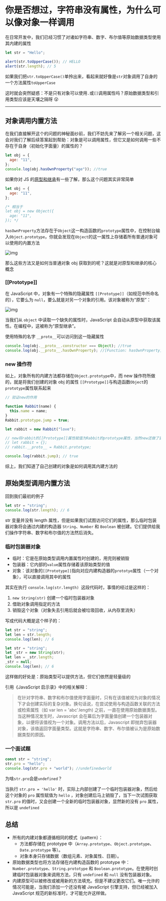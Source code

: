 # 你是否想过，字符串没有属性，为什么可以像对象一样调用

在日常开发中，我们已经习惯了对诸如字符串、数字、布尔值等原始数据类型使用其内建的属性

```javascript
let str = "Hello";

alert(str.toUpperCase()); // HELLO
alert(str.length); // 5
```

如果我们把`str.toUpperCase()`单拎出来，看起来就好像是`str`对象调用了自身的一个方法属性`toUpperCase`

这时就会突然疑惑：不是只有对象可以使用`.`或`[]`调用属性吗？原始数据类型和引用类型应该是天壤之隔呀 😲

---

## 对象调用内置方法

在我们直接解开这个的问题的神秘面纱前，我们不妨先来了解另一个相关问题，这会对我们了解后续答案起到帮助：对象是可以调用属性，但它又是如何调用一些不存在于自身（初始化字面量）的属性的？

```javascript
let obj = {
  age: "11",
};
console.log(obj.hasOwnProperty("age")); //true
```

如果你对 JS 的[原型和继承](https://zh.javascript.info/prototypes "原型和继承")有一些了解，那么这个问题其实非常简单

```javascript
let obj = {
  age: "11",
};

/* 相当于
let obj = new Object({
  age: "11",
}); */
```

`hasOwnProperty`方法存在于`Object`这一构造函数的`prototype`属性中，在控制台输入`Object.prototype`，你就会发现在`Object`的这一属性上存储着所有普通对象可以使用的内置方法

![img](image/image_puzr7h3KRE.png)

&#x20;那么这些方法又是如何当普通对象 obj 获取到的呢？这就是对原型和继承的核心概念

### \[\[Prototype]]

在 JavaScript 中，对象有一个特殊的隐藏属性 `[[Prototype]]`（如规范中所命名的），它要么为 `null`，要么就是对另一个对象的引用。该对象被称为“原型”：

![img](image/image_f3obQHHgxJ.png)

当我们从 `object` 中读取一个缺失的属性时，JavaScript 会自动从原型中获取该属性。在编程中，这被称为“原型继承”。

使用特殊的名字 `__proto__`可以访问到这一隐藏属性

```javascript
console.log(obj.__proto__.constructor === Object); //true
console.log(obj.__proto__.hasOwnProperty); //[Function: hasOwnProperty]
```

### new 操作符

如上，对象所有的内建方法都存储在`Object.prototype`中，而 new 操作符所做的，就是将我们创建的对象 obj 的属性 `[[Prototype]]`与构造函数`Object`的`prototype`属性联系起来

```javascript
// 验证new的作用

function Rabbit(name) {
  this.name = name;
}
Rabbit.prototype.jump = true;

let rabbit = new Rabbit("love");

// new将rabbit的[[Prototype]]属性赋值为Rabbit的prototype属性，当然new还做了更多事情，比如运行构造函数...
// let rabbit = {};
// rabbit.__proto__ = Rabbit.prototype;

console.log(rabbit.jump); // true
```

综上，我们知道了自己创建的对象是如何调用其内建方法的

## 原始类型调用内置方法

回到我们最初的例子

```javascript
let str = "string";
console.log(str.length); // 6
```

str 变量并没有 length 属性，但是如果我们试图访问它们的属性，那么临时包装器对象将会通过内建的构造器 `String`、`Number` 和 `Boolean` 被创建。它们提供给我们操作字符串、数字和布尔值的方法然后消失。

### 临时包装器对象

- 临时：它是在原始类型调用内置属性时创建的，用完则被销毁
- 包装器：它内部的`value`属性存储着该原始类型的值
- 对象：该对象的`[[Prototype]]`指向对应内建构造器的`prototye`属性（一个对象），可以直接调用其中的属性

其实在执行 `console.log(str.length) `这段代码时，事情的经过是这样的：

1.  `new String(str)` 创建一个临时包装器对象
2.  借助对象调用指定的方法
3.  销毁这个对象（对象失去引用后就会被垃圾回收，从内存里消失）

写成代码大概是这个样子的：

```javascript
let str = "string";
let len = str.length;
console.log(len); // 6

let str = "string";
let _str = new String(str);
let len = _str.length;
_str = null;
console.log(len); // 6
```

这样做的好处是：原始类型可以提供方法，但它们依然是轻量级的

引用《JavaScript 启示录》中的相关解释：

> 在针对字符串、数字和布尔值使用字面量时，只有在该值被视为对象的情况下才会创建实际的复杂对象。换句话说，在尝试使用与构造函数关联的方法或检索属性（如 var len = 'abc'.length) 之前，一直在使用原始数据类型。当这种情况发生时，Javascript 会在幕后为字面量值创建一个包装器对象，以便将该值视为一个对象。调用方法以后，Javascript 即抛弃包装器对象，该值返回字面量类型。这就是字符串、数字、布尔值被认为是原始数据类型的原因。

### 一个面试题

```javascript
const str = "string";
str.pro = "hello";
console.log(str.pro + "world"); //undefinedworld
```

为啥`str.pro`会是`undefined`？

当执行 `str.pro = 'hello'` 时，实际上内部创建了一个临时包装器对象，然后给这个对象的 `pro` 属性赋值为 `hello` ，对象创建后马上销毁了，当下一次试图获取 `str.pro` 的值时，又会创建一个全新的临时包装器对象，显然新的没有 `pro` 属性，所以是 `undefined`&#x20;

## 总结

- 所有的内建对象都遵循相同的模式（pattern）：
  - 方法都存储在 prototype 中（`Array.prototype`、`Object.prototype`、`Date.prototype` 等）。
  - 对象本身只存储数据（数组元素、对象属性、日期）。
- 原始数据类型也将方法存储在内建构造函数的 prototype 中：`Number.prototype`、`String.prototype` 和 `Boolean.prototype`。在使用时创建临时包装器对象来调用方法，只有 `undefined` 和 `null` 没有包装器对象。
- 内建原型可以被修改或被用新的方法填充。但是不建议更改它们。唯一允许的情况可能是，当我们添加一个还没有被 JavaScript 引擎支持，但已经被加入 JavaScript 规范的新标准时，才可能允许这样做。
